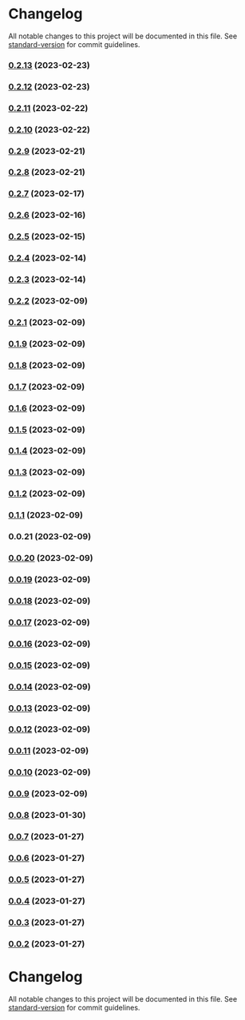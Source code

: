 # Changelog

All notable changes to this project will be documented in this file. See [standard-version](https://github.com/conventional-changelog/standard-version) for commit guidelines.

### [0.2.13](https://github.com/dataiads/nuxt-module/compare/v0.2.12...v0.2.13) (2023-02-23)

### [0.2.12](https://github.com/dataiads/nuxt-module/compare/v0.2.11...v0.2.12) (2023-02-23)

### [0.2.11](https://github.com/dataiads/nuxt-module/compare/v0.2.10...v0.2.11) (2023-02-22)

### [0.2.10](https://github.com/dataiads/nuxt-module/compare/v0.2.9...v0.2.10) (2023-02-22)

### [0.2.9](https://github.com/dataiads/nuxt-module/compare/v0.2.8...v0.2.9) (2023-02-21)

### [0.2.8](https://github.com/dataiads/nuxt-module/compare/v0.2.7...v0.2.8) (2023-02-21)

### [0.2.7](https://github.com/dataiads/nuxt-module/compare/v0.2.6...v0.2.7) (2023-02-17)

### [0.2.6](https://github.com/dataiads/nuxt-module/compare/v0.2.5...v0.2.6) (2023-02-16)

### [0.2.5](https://github.com/dataiads/nuxt-module/compare/v0.2.4...v0.2.5) (2023-02-15)

### [0.2.4](https://github.com/dataiads/nuxt-module/compare/v0.2.3...v0.2.4) (2023-02-14)

### [0.2.3](https://github.com/dataiads/nuxt-module/compare/v0.2.2...v0.2.3) (2023-02-14)

### [0.2.2](https://github.com/dataiads/nuxt-module/compare/v0.2.1...v0.2.2) (2023-02-09)

### [0.2.1](https://github.com/dataiads/nuxt-module/compare/v0.1.1...v0.2.1) (2023-02-09)

### [0.1.9](https://github.com/dataiads/nuxt-module/compare/v0.1.1...v0.1.9) (2023-02-09)

### [0.1.8](https://github.com/dataiads/nuxt-module/compare/v0.1.1...v0.1.8) (2023-02-09)

### [0.1.7](https://github.com/dataiads/nuxt-module/compare/v0.1.1...v0.1.7) (2023-02-09)

### [0.1.6](https://github.com/dataiads/nuxt-module/compare/v0.1.1...v0.1.6) (2023-02-09)

### [0.1.5](https://github.com/dataiads/nuxt-module/compare/v0.1.1...v0.1.5) (2023-02-09)

### [0.1.4](https://github.com/dataiads/nuxt-module/compare/v0.1.1...v0.1.4) (2023-02-09)

### [0.1.3](https://github.com/dataiads/nuxt-module/compare/v0.1.1...v0.1.3) (2023-02-09)

### [0.1.2](https://github.com/dataiads/nuxt-module/compare/v0.1.1...v0.1.2) (2023-02-09)

### [0.1.1](https://github.com/dataiads/nuxt-module/compare/v0.1.0...v0.1.1) (2023-02-09)

### 0.0.21 (2023-02-09)

### [0.0.20](https://github.com/dataiads/nuxt-module/compare/v0.0.19...v0.0.20) (2023-02-09)

### [0.0.19](https://github.com/dataiads/nuxt-module/compare/v0.0.18...v0.0.19) (2023-02-09)

### [0.0.18](https://github.com/dataiads/nuxt-module/compare/v0.0.17...v0.0.18) (2023-02-09)

### [0.0.17](https://github.com/dataiads/nuxt-module/compare/v0.0.16...v0.0.17) (2023-02-09)

### [0.0.16](https://github.com/dataiads/nuxt-module/compare/v0.0.15...v0.0.16) (2023-02-09)

### [0.0.15](https://github.com/dataiads/nuxt-module/compare/v0.0.14...v0.0.15) (2023-02-09)

### [0.0.14](https://github.com/dataiads/nuxt-module/compare/v0.0.13...v0.0.14) (2023-02-09)

### [0.0.13](https://github.com/dataiads/nuxt-module/compare/v0.0.12...v0.0.13) (2023-02-09)

### [0.0.12](https://github.com/dataiads/nuxt-module/compare/v0.0.11...v0.0.12) (2023-02-09)

### [0.0.11](https://github.com/dataiads/nuxt-module/compare/v0.0.10...v0.0.11) (2023-02-09)

### [0.0.10](https://github.com/dataiads/nuxt-module/compare/v0.0.9...v0.0.10) (2023-02-09)

### [0.0.9](https://github.com/dataiads/nuxt-module/compare/v0.0.8...v0.0.9) (2023-02-09)

### [0.0.8](https://github.com/dataiads/nuxt-module/compare/v0.0.7...v0.0.8) (2023-01-30)

### [0.0.7](https://github.com/dataiads/nuxt-module/compare/v0.0.6...v0.0.7) (2023-01-27)

### [0.0.6](https://github.com/dataiads/nuxt-module/compare/v0.0.5...v0.0.6) (2023-01-27)

### [0.0.5](https://github.com/dataiads/nuxt-module/compare/v0.0.4...v0.0.5) (2023-01-27)

### [0.0.4](https://github.com/dataiads/nuxt-module/compare/v0.0.3...v0.0.4) (2023-01-27)

### [0.0.3](https://github.com/dataiads/nuxt-module/compare/v0.0.2...v0.0.3) (2023-01-27)

### [0.0.2](https://github.com/dataiads/nuxt-module/compare/v0.1.25...v0.0.2) (2023-01-27)

# Changelog

All notable changes to this project will be documented in this file. See [standard-version](https://github.com/conventional-changelog/standard-version) for commit guidelines.
